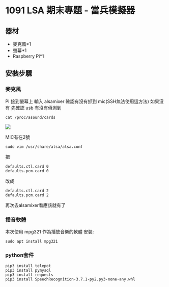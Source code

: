 # 1091 LSA 期末專題 - 當兵模擬器

## 器材
- 麥克風*1
- 螢幕*1
- Raspberry Pi*1

## 安裝步驟
### 麥克風
PI 接到螢幕上 輸入 alsamixer 確認有沒有抓到 mic(SSH無法使用這方法)
如果沒有
先確認 usb 有沒有偵測到
```
cat /proc/asound/cards
```
![](https://i.imgur.com/Vnko99V.png)

MIC有在2號

```
sudo vim /usr/share/alsa/alsa.conf
```

把
```
defaults.ctl.card 0
defaults.pcm.card 0
```
改成
```
defaults.ctl.card 2
defaults.pcm.card 2
```

再次去alsamixer看應該就有了

### 播音軟體
本次使用 mpg321 作為播放音樂的軟體
安裝:
```
sudo apt install mpg321
```

### python套件
```
pip3 install telepot
pip3 install pymysql
pip3 install requests
pip3 install SpeechRecognition-3.7.1-py2.py3-none-any.whl
```